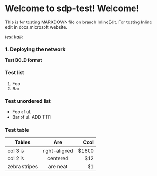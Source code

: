 # Welcome to sdp-test! Welcome!

This is for testing MARKDOWN file on branch InlineEdit. For testing
Inline edit in docs.microsoft website. 

*test Italic*

### 1. Deploying the network
**Test BOLD format**

### Test list
1.  Foo
2.  Bar

### Test unordered list
-   Foo of ul.
-   Bar of ul. ADD 11111

### Test table
| Tables        | Are           | Cool  |
| ------------- |:-------------:| -----:|
| col 3 is      | right-aligned | $1600 |
| col 2 is      | centered      |   $12 |
| zebra stripes | are neat      |    $1 |

